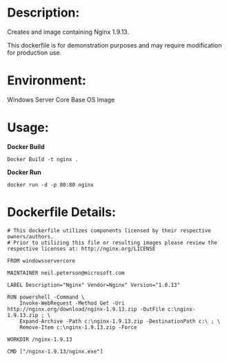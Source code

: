 # Description:

Creates and image containing Nginx 1.9.13.

This dockerfile is for demonstration purposes and may require modification for production use. 

# Environment:

Windows Server Core Base OS Image

# Usage:

**Docker Build**

```
Docker Build -t nginx .
```

**Docker Run**

```
docker run -d -p 80:80 nginx
```

# Dockerfile Details:
```
# This dockerfile utilizes components licensed by their respective owners/authors.
# Prior to utilizing this file or resulting images please review the respective licenses at: http://nginx.org/LICENSE

FROM windowsservercore

MAINTAINER neil.peterson@microsoft.com

LABEL Description="Nginx" Vendor=Nginx" Version="1.0.13"

RUN powershell -Command \
	Invoke-WebRequest -Method Get -Uri http://nginx.org/download/nginx-1.9.13.zip -OutFile c:\nginx-1.9.13.zip ; \
	Expand-Archive -Path c:\nginx-1.9.13.zip -DestinationPath c:\ ; \
	Remove-Item c:\nginx-1.9.13.zip -Force

WORKDIR /nginx-1.9.13

CMD ["/nginx-1.9.13/nginx.exe"]

```

